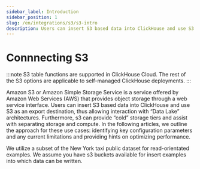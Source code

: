 ```yaml
---
sidebar_label: Introduction
sidebar_position: 1
slug: /en/integrations/s3/s3-intro
description: Users can insert S3 based data into ClickHouse and use S3 as an export destination
---
```



# Connnecting S3

:::note
S3 table functions are supported in ClickHouse Cloud. The rest of the S3 options are applicable to self-managed ClickHouse deployments.
:::

Amazon S3 or Amazon Simple Storage Service is a service offered by Amazon Web Services (AWS) that provides object storage through a web service interface. Users can insert S3 based data into ClickHouse and use S3 as an export destination, thus allowing interaction with “Data Lake” architectures. Furthermore, s3 can provide “cold” storage tiers and assist with separating storage and compute. In the following articles, we outline the approach for these use cases: identifying key configuration parameters and any current limitations and providing hints on optimizing performance.

We utilize a subset of the New York taxi public dataset for read-orientated examples. We assume you have s3 buckets available for insert examples into which data can be written.
